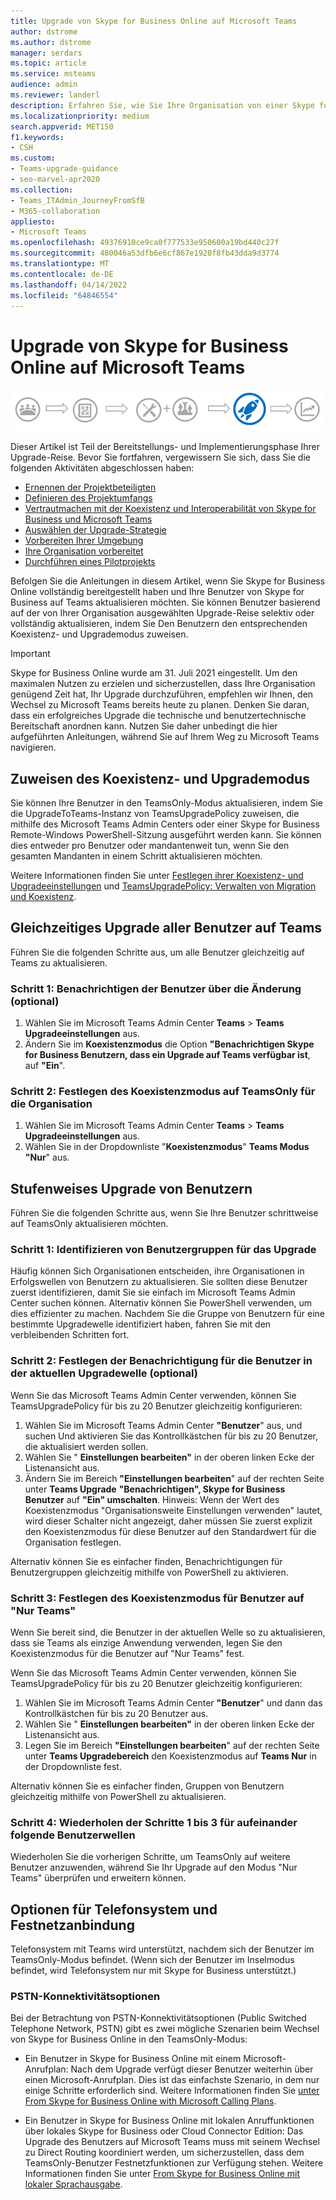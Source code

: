 ```yaml
---
title: Upgrade von Skype for Business Online auf Microsoft Teams
author: dstrome
ms.author: dstrome
manager: serdars
ms.topic: article
ms.service: msteams
audience: admin
ms.reviewer: landerl
description: Erfahren Sie, wie Sie Ihre Organisation von einer Skype for Business Onlinebereitstellung auf Microsoft Teams aktualisieren.
ms.localizationpriority: medium
search.appverid: MET150
f1.keywords:
- CSH
ms.custom:
- Teams-upgrade-guidance
- seo-marvel-apr2020
ms.collection:
- Teams_ITAdmin_JourneyFromSfB
- M365-collaboration
appliesto:
- Microsoft Teams
ms.openlocfilehash: 49376910ce9ca0f777533e950600a19bd440c27f
ms.sourcegitcommit: 480046a53dfb6e6cf867e1920f8fb43dda9d3774
ms.translationtype: MT
ms.contentlocale: de-DE
ms.lasthandoff: 04/14/2022
ms.locfileid: "64846554"
---
```

# <a name="upgrade-from-skype-for-business-online-to-teams"></a>Upgrade von Skype for Business Online auf Microsoft Teams

![Upgrade-Journey-Diagramm mit Betonung der Bereitstellung und Implementierung.](media/upgrade-banner-deployment.png "Phasen der Upgradephase mit Schwerpunkt auf der Bereitstellungs- und Implementierungsphase")

Dieser Artikel ist Teil der Bereitstellungs- und Implementierungsphase Ihrer Upgrade-Reise. Bevor Sie fortfahren, vergewissern Sie sich, dass Sie die folgenden Aktivitäten abgeschlossen haben:

- [Ernennen der Projektbeteiligten](upgrade-enlist-stakeholders.md)
- [Definieren des Projektumfangs](./upgrade-define-project-scope.md)
- [Vertrautmachen mit der Koexistenz und Interoperabilität von Skype for Business und Microsoft Teams](./teams-and-skypeforbusiness-coexistence-and-interoperability.md)
- [Auswählen der Upgrade-Strategie](upgrade-and-coexistence-of-skypeforbusiness-and-teams.md)
- [Vorbereiten Ihrer Umgebung](./upgrade-prepare-environment.md)
- [Ihre Organisation vorbereitet](./upgrade-prepare-organization.md)
- [Durchführen eines Pilotprojekts](./pilot-essentials.md)

Befolgen Sie die Anleitungen in diesem Artikel, wenn Sie Skype for Business Online vollständig bereitgestellt haben und Ihre Benutzer von Skype for Business auf Teams aktualisieren möchten. Sie können Benutzer basierend auf der von Ihrer Organisation ausgewählten Upgrade-Reise selektiv oder vollständig aktualisieren, indem Sie Den Benutzern den entsprechenden Koexistenz- und Upgrademodus zuweisen.

> [!IMPORTANT]
> Skype for Business Online wurde am 31. Juli 2021 eingestellt. Um den maximalen Nutzen zu erzielen und sicherzustellen, dass Ihre Organisation genügend Zeit hat, Ihr Upgrade durchzuführen, empfehlen wir Ihnen, den Wechsel zu Microsoft Teams bereits heute zu planen. Denken Sie daran, dass ein erfolgreiches Upgrade die technische und benutzertechnische Bereitschaft anordnen kann. Nutzen Sie daher unbedingt die hier aufgeführten Anleitungen, während Sie auf Ihrem Weg zu Microsoft Teams navigieren.

## <a name="assign-the-coexistence-and-upgrade-mode"></a>Zuweisen des Koexistenz- und Upgrademodus

Sie können Ihre Benutzer in den TeamsOnly-Modus aktualisieren, indem Sie die UpgradeToTeams-Instanz von TeamsUpgradePolicy zuweisen, die mithilfe des Microsoft Teams Admin Centers oder einer Skype for Business Remote-Windows PowerShell-Sitzung ausgeführt werden kann. Sie können dies entweder pro Benutzer oder mandantenweit tun, wenn Sie den gesamten Mandanten in einem Schritt aktualisieren möchten. 

Weitere Informationen finden Sie unter [Festlegen ihrer Koexistenz- und Upgradeeinstellungen](./setting-your-coexistence-and-upgrade-settings.md) und [TeamsUpgradePolicy: Verwalten von Migration und Koexistenz](upgrade-to-teams-on-prem-tools.md).

## <a name="upgrade-all-users-to-teams-at-one-time"></a>Gleichzeitiges Upgrade aller Benutzer auf Teams

Führen Sie die folgenden Schritte aus, um alle Benutzer gleichzeitig auf Teams zu aktualisieren.

### <a name="step-1-notify-the-users-of-the-change-optional"></a>Schritt 1: Benachrichtigen der Benutzer über die Änderung (optional)

1. Wählen Sie im Microsoft Teams Admin Center **Teams** >  **Teams Upgradeeinstellungen** aus.
2. Ändern Sie im **Koexistenzmodus** die Option **"Benachrichtigen Skype for Business Benutzern, dass ein Upgrade auf Teams verfügbar ist**, auf **"Ein**".

### <a name="step-2-set-the-coexistence-mode-to-teamsonly-for-the-organization"></a>Schritt 2: Festlegen des Koexistenzmodus auf TeamsOnly für die Organisation

1. Wählen Sie im Microsoft Teams Admin Center **Teams** >  **Teams Upgradeeinstellungen** aus.
2. Wählen Sie in der Dropdownliste "**Koexistenzmodus**" **Teams Modus "Nur**" aus.

## <a name="upgrade-users-in-stages"></a>Stufenweises Upgrade von Benutzern

Führen Sie die folgenden Schritte aus, wenn Sie Ihre Benutzer schrittweise auf TeamsOnly aktualisieren möchten.

### <a name="step-1-identify-groups-of-users-for-upgrade"></a>Schritt 1: Identifizieren von Benutzergruppen für das Upgrade

Häufig können Sich Organisationen entscheiden, ihre Organisationen in Erfolgswellen von Benutzern zu aktualisieren.  Sie sollten diese Benutzer zuerst identifizieren, damit Sie sie einfach im Microsoft Teams Admin Center suchen können. Alternativ können Sie PowerShell verwenden, um dies effizienter zu machen. Nachdem Sie die Gruppe von Benutzern für eine bestimmte Upgradewelle identifiziert haben, fahren Sie mit den verbleibenden Schritten fort.

### <a name="step-2-set-notification-for-the-users-in-the-current-upgrade-wave-optional"></a>Schritt 2: Festlegen der Benachrichtigung für die Benutzer in der aktuellen Upgradewelle (optional)

Wenn Sie das Microsoft Teams Admin Center verwenden, können Sie TeamsUpgradePolicy für bis zu 20 Benutzer gleichzeitig konfigurieren:
1. Wählen Sie im Microsoft Teams Admin Center **"Benutzer**" aus, und suchen Und aktivieren Sie das Kontrollkästchen für bis zu 20 Benutzer, die aktualisiert werden sollen. 
2. Wählen Sie " **Einstellungen bearbeiten"** in der oberen linken Ecke der Listenansicht aus. 
3. Ändern Sie im Bereich **"Einstellungen bearbeiten**" auf der rechten Seite unter **Teams Upgrade** **"Benachrichtigen", Skype for Business Benutzer** auf **"Ein" umschalten**. Hinweis: Wenn der Wert des Koexistenzmodus "Organisationsweite Einstellungen verwenden" lautet, wird dieser Schalter nicht angezeigt, daher müssen Sie zuerst explizit den Koexistenzmodus für diese Benutzer auf den Standardwert für die Organisation festlegen.

Alternativ können Sie es einfacher finden, Benachrichtigungen für Benutzergruppen gleichzeitig mithilfe von PowerShell zu aktivieren. 

### <a name="step-3-set-the-coexistence-mode-for-users-to-teams-only"></a>Schritt 3: Festlegen des Koexistenzmodus für Benutzer auf "Nur Teams"

Wenn Sie bereit sind, die Benutzer in der aktuellen Welle so zu aktualisieren, dass sie Teams als einzige Anwendung verwenden, legen Sie den Koexistenzmodus für die Benutzer auf "Nur Teams" fest.

Wenn Sie das Microsoft Teams Admin Center verwenden, können Sie TeamsUpgradePolicy für bis zu 20 Benutzer gleichzeitig konfigurieren:
1. Wählen Sie im Microsoft Teams Admin Center **"Benutzer**" und dann das Kontrollkästchen für bis zu 20 Benutzer aus.
2. Wählen Sie " **Einstellungen bearbeiten"** in der oberen linken Ecke der Listenansicht aus.
3. Legen Sie im Bereich **"Einstellungen bearbeiten**" auf der rechten Seite unter **Teams Upgradebereich** den Koexistenzmodus auf **Teams Nur** in der Dropdownliste fest.

Alternativ können Sie es einfacher finden, Gruppen von Benutzern gleichzeitig mithilfe von PowerShell zu aktualisieren. 

### <a name="step-4-repeat-steps-1-3-for-successive-waves-of-users"></a>Schritt 4: Wiederholen der Schritte 1 bis 3 für aufeinander folgende Benutzerwellen

Wiederholen Sie die vorherigen Schritte, um TeamsOnly auf weitere Benutzer anzuwenden, während Sie Ihr Upgrade auf den Modus "Nur Teams" überprüfen und erweitern können.  


## <a name="phone-system-and-pstn-connectivity-options"></a>Optionen für Telefonsystem und Festnetzanbindung

Telefonsystem mit Teams wird unterstützt, nachdem sich der Benutzer im TeamsOnly-Modus befindet. (Wenn sich der Benutzer im Inselmodus befindet, wird Telefonsystem nur mit Skype for Business unterstützt.)  

### <a name="pstn-connectivity-options"></a>PSTN-Konnektivitätsoptionen

Bei der Betrachtung von PSTN-Konnektivitätsoptionen (Public Switched Telephone Network, PSTN) gibt es zwei mögliche Szenarien beim Wechsel von Skype for Business Online in den TeamsOnly-Modus:

- Ein Benutzer in Skype for Business Online mit einem Microsoft-Anrufplan: Nach dem Upgrade verfügt dieser Benutzer weiterhin über einen Microsoft-Anrufplan. Dies ist das einfachste Szenario, in dem nur einige Schritte erforderlich sind. Weitere Informationen finden Sie [unter From Skype for Business Online with Microsoft Calling Plans](upgrade-to-teams-on-prem-pstn-considerations.md#from-skype-for-business-online-with-microsoft-calling-plans).

- Ein Benutzer in Skype for Business Online mit lokalen Anruffunktionen über lokales Skype for Business oder Cloud Connector Edition: Das Upgrade des Benutzers auf Microsoft Teams muss mit seinem Wechsel zu Direct Routing koordiniert werden, um sicherzustellen, dass dem TeamsOnly-Benutzer Festnetzfunktionen zur Verfügung stehen.  Weitere Informationen finden Sie unter [From Skype for Business Online mit lokaler Sprachausgabe](upgrade-to-teams-on-prem-pstn-considerations.md#from-skype-for-business-online-with-on-premises-voice).
